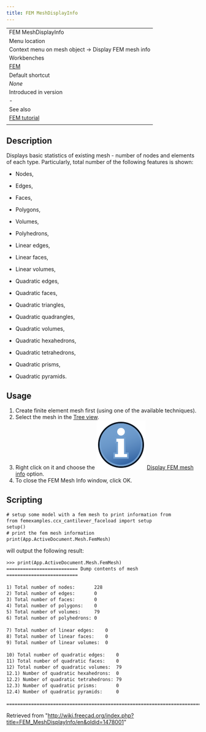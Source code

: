 ```yaml
---
title: FEM MeshDisplayInfo
---
```


|                                                     |
| --------------------------------------------------- |
| FEM MeshDisplayInfo                                 |
| Menu location                                       |
| Context menu on mesh object → Display FEM mesh info |
| Workbenches                                         |
| [FEM](/FEM_Workbench "FEM Workbench")               |
| Default shortcut                                    |
| _None_                                              |
| Introduced in version                               |
| -                                                   |
| See also                                            |
| [FEM tutorial](/FEM_tutorial "FEM tutorial")        |
|                                                     |

## Description

Displays basic statistics of existing mesh - number of nodes and elements of each type. Particularly, total number of the following features is shown:

- Nodes,
- Edges,
- Faces,
- Polygons,
- Volumes,
- Polyhedrons,

- Linear edges,
- Linear faces,
- Linear volumes,

- Quadratic edges,
- Quadratic faces,
- Quadratic triangles,
- Quadratic quadrangles,
- Quadratic volumes,
- Quadratic hexahedrons,
- Quadratic tetrahedrons,
- Quadratic prisms,
- Quadratic pyramids.

## Usage

1. Create finite element mesh first (using one of the available techniques).
2. Select the mesh in the [Tree view](/Tree_view "Tree view").
3. Right click on it and choose the ![](/src/assets/images/FEM_MeshDisplayInfo.svg) [Display FEM mesh info](/FEM_MeshDisplayInfo "FEM MeshDisplayInfo") option.
4. To close the FEM Mesh Info window, click OK.

## Scripting

```
# setup some model with a fem mesh to print information from
from femexamples.ccx_cantilever_faceload import setup
setup()
# print the fem mesh information
print(App.ActiveDocument.Mesh.FemMesh)

```

will output the following result:

```
>>> print(App.ActiveDocument.Mesh.FemMesh)
========================== Dump contents of mesh ==========================

1) Total number of nodes:      	228
2) Total number of edges:      	0
3) Total number of faces:      	0
4) Total number of polygons:   	0
5) Total number of volumes:    	79
6) Total number of polyhedrons:	0

7) Total number of linear edges:	0
8) Total number of linear faces:	0
9) Total number of linear volumes:	0

10) Total number of quadratic edges:	0
11) Total number of quadratic faces:	0
12) Total number of quadratic volumes:	79
12.1) Number of quadratic hexahedrons: 	0
12.2) Number of quadratic tetrahedrons:	79
12.3) Number of quadratic prisms:      	0
12.4) Number of quadratic pyramids:    	0

===========================================================================

```

Retrieved from "<http://wiki.freecad.org/index.php?title=FEM_MeshDisplayInfo/en&oldid=1478001>"
